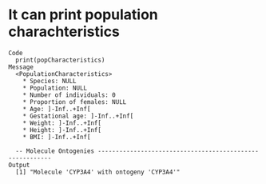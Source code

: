 # It can print population charachteristics

    Code
      print(popCharacteristics)
    Message
      <PopulationCharacteristics>
        * Species: NULL
        * Population: NULL
        * Number of individuals: 0
        * Proportion of females: NULL
        * Age: ]-Inf..+Inf[
        * Gestational age: ]-Inf..+Inf[
        * Weight: ]-Inf..+Inf[
        * Height: ]-Inf..+Inf[
        * BMI: ]-Inf..+Inf[
      
      -- Molecule Ontogenies ---------------------------------------------------------
    Output
      [1] "Molecule 'CYP3A4' with ontogeny 'CYP3A4'"

